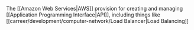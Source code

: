The [[Amazon Web Services|AWS]] provision for creating and managing [[Application Programming Interface|API]], including things like [[carreer/development/computer-network/Load Balancer|Load Balancing]]